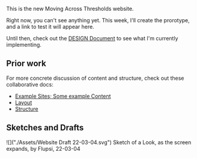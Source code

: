 This is the new Moving Across Thresholds website.

Right now, you can't see anything yet.
This week, I'll create the prorotype, and a link to test it will appear here.

Until then, check out the [DESIGN Document](./DESIGN.md) to see what I'm currently implementing.

## Prior work

For more concrete discussion of content and structure, check out these collaborative docs:

- [Example Sites; Some example Content](https://docs.google.com/document/d/1WBk1p87gxW8zPPTjid2BupmaUjcJCX3DvfpehNbtFUw/edit?usp=sharing)
- [Layout](https://docs.google.com/document/d/1zC7TirujtAtsySjGhr_0QOIqSRf53j6Xw_1FAXzUpNA/edit?usp=sharing)
- [Structure](https://docs.google.com/document/d/1gWE5tKyMtmpZlIjN4wl592KyJVVSWHRb8MFjTggPXpM/edit?usp=sharing)

## Sketches and Drafts

![]("./Assets/Website Draft 22-03-04.svg")
Sketch of a Look, as the screen expands, by Flupsi, 22-03-04